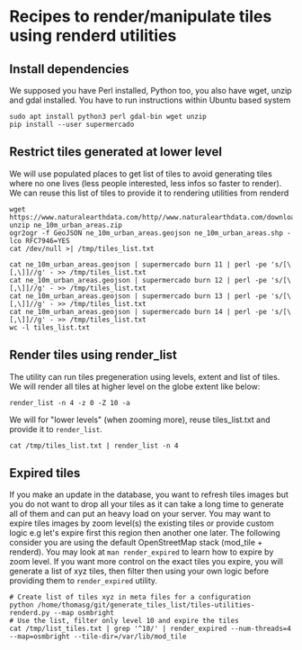 # Recipes to render/manipulate tiles using renderd utilities

## Install dependencies

We supposed you have Perl installed, Python too, you also have wget, unzip and gdal installed. You have to run instructions within Ubuntu based system

```
sudo apt install python3 perl gdal-bin wget unzip
pip install --user supermercado
```

## Restrict tiles generated at lower level

We will use populated places to get list of tiles to avoid generating tiles where no one lives (less people interested, less infos so faster to render).
We can reuse this list of tiles to provide it to rendering utilities from renderd

```
wget https://www.naturalearthdata.com/http//www.naturalearthdata.com/download/10m/cultural/ne_10m_urban_areas.zip
unzip ne_10m_urban_areas.zip
ogr2ogr -f GeoJSON ne_10m_urban_areas.geojson ne_10m_urban_areas.shp -lco RFC7946=YES
cat /dev/null >| /tmp/tiles_list.txt

cat ne_10m_urban_areas.geojson | supermercado burn 11 | perl -pe 's/[\[,\]]//g' - >> /tmp/tiles_list.txt
cat ne_10m_urban_areas.geojson | supermercado burn 12 | perl -pe 's/[\[,\]]//g' - >> /tmp/tiles_list.txt
cat ne_10m_urban_areas.geojson | supermercado burn 13 | perl -pe 's/[\[,\]]//g' - >> /tmp/tiles_list.txt
cat ne_10m_urban_areas.geojson | supermercado burn 14 | perl -pe 's/[\[,\]]//g' - >> /tmp/tiles_list.txt
wc -l tiles_list.txt
```

## Render tiles using render_list

The utility can run tiles pregeneration using levels, extent and list of tiles. We will render all tiles at higher level on the globe extent like below:

```
render_list -n 4 -z 0 -Z 10 -a
```

We will for "lower levels" (when zooming more), reuse tiles_list.txt and provide it to `render_list`.

```
cat /tmp/tiles_list.txt | render_list -n 4
```

## Expired tiles

If you make an update in the database, you want to refresh tiles images but you do not want to drop all your tiles as it can take a long time to generate all of them and can put an heavy load on your server. You may want to expire tiles images by zoom level(s) the existing tiles or provide custom logic e.g let's expire first this region then another one later.  The following consider you are using the default OpenStreetMap stack (mod_tile + renderd).
You may look at `man render_expired` to learn how to expire by zoom level. If you want more control on the exact tiles you expire, you will generate a list of xyz tiles, then filter then using your own logic before providing them to `render_expired` utility.

	# Create list of tiles xyz in meta files for a configuration
	python /home/thomasg/git/generate_tiles_list/tiles-utilities-renderd.py --map osmbright
	# Use the list, filter only level 10 and expire the tiles
    cat /tmp/list_tiles.txt | grep '^10/' | render_expired --num-threads=4 --map=osmbright --tile-dir=/var/lib/mod_tile

